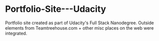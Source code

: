 # Portfolio-Site---Udacity
Portfolio site created as part of Udacity's Full Stack Nanodegree. Outside elements from Teamtreehouse.com + other misc places on the web were integrated.
